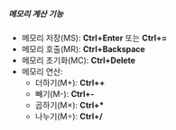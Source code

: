 ##### 메모리 계산 기능

- 메모리 저장(MS): **Ctrl+Enter** 또는 **Ctrl+=**
- 메모리 호출(MR): **Ctrl+Backspace**
- 메모리 초기화(MC): **Ctrl+Delete**
- 메모리 연산:
  - 더하기(M+): **Ctrl+\+**
  - 빼기(M-): **Ctrl+\-**
  - 곱하기(M×): **Ctrl+\***
  - 나누기(M÷): **Ctrl+/**
